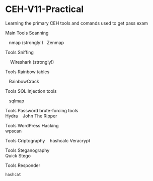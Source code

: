# CEH-V11-Practical

Learning the primary CEH tools and comands used to get pass exam

Main Tools Scanning

      nmap (strongly!)
      Zenmap

Tools Sniffing
  
      Wireshark (strongly!)

Tools Rainbow tables

     RainbowCrack
    
Tools SQL Injection tools

     sqlmap

Tools Password brute-forcing tools
    
    Hydra
    John The Ripper

Tools WordPress Hacking
    
    wpscan

Tools Criptography
  
      hashcalc
       Veracrypt

Tools Steganography
    
    Quick Stego

Tools Responder
  
    hashcat
